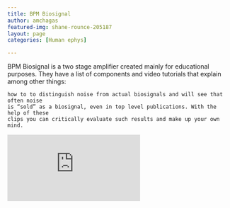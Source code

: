 ```yaml
---
title: BPM Biosignal
author: amchagas
featured-img: shane-rounce-205187
layout: page
categories: [Human ephys]

---
```





BPM Biosignal is a two stage amplifier created mainly for educational purposes. They have a list of components and video tutorials that explain among other things:


```
how to to distinguish noise from actual biosignals and will see that often noise
is “sold” as a biosignal, even in top level publications. With the help of these
clips you can critically evaluate such results and make up your own mind.
```



![bpm biosignal](https://biosignals.berndporr.me.uk/lib/exe/fetch.php?cache=&media=image39_crop.jpg)
